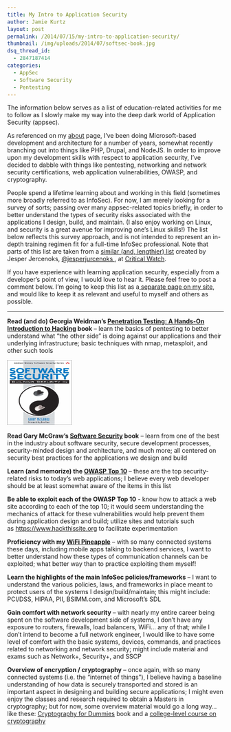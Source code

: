 ```yaml
---
title: My Intro to Application Security
author: Jamie Kurtz
layout: post
permalink: /2014/07/15/my-intro-to-application-security/
thumbnail: /img/uploads/2014/07/softsec-book.jpg
dsq_thread_id:
  - 2847187414
categories:
  - AppSec
  - Software Security
  - Pentesting
---
```

The information below serves as a list of education-related activities for me to follow as I slowly make my way into the deep dark world of Application Security (appsec).

As referenced on my [about][1] page, I&#8217;ve been doing Microsoft-based development and architecture for a number of years, somewhat recently branching out into things like PHP, Drupal, and NodeJS. In order to improve upon my development skills with respect to application security, I&#8217;ve decided to dabble with things like pentesting, networking and network security certifications, web application vulnerabilities, OWASP, and cryptography.&nbsp;

People spend a lifetime learning about and working in this field (sometimes more broadly referred to as InfoSec).&nbsp;For now, I am merely looking for a survey of sorts; passing over many appsec-related topics briefly, in order to better understand the types of security risks associated with the applications I design, build, and maintain. (I also enjoy working on Linux, and security is a great avenue for improving one&#8217;s Linux skills!) The list below reflects this survey approach, and is not intended to represent an in-depth training regimen fit for a full-time InfoSec professional. Note that parts of this list are taken from a <a href="http://learning.criticalwatch.com/newbie" target="_blank">similar (and, lengthier) list</a> created by Jesper Jercenoks, <a dir="ltr" href="https://twitter.com/jesperjurcenoks" data-send-impression-cookie="true">@jesperjurcenoks&nbsp;</a>,&nbsp;at <a href="http://www.criticalwatch.com/" target="_blank">Critical Watch</a>.&nbsp;

If you have experience with learning application security, especially from a developer&#8217;s point of view, I would love to hear it. Please feel free to post a comment below. I&#8217;m going to keep this list as a[ separate page on my site][2], and would like to keep it as relevant and useful to myself and others as possible.

* * *

**Read (and do) Georgia Weidman&#8217;s&nbsp;<a href="http://www.amazon.com/Penetration-Testing-Hands--Introduction-Hacking/dp/1593275641" target="_blank">Penetration Testing: A Hands-On Introduction to Hacking</a> book** &#8211; learn the basics of pentesting to better understand what &#8220;the other side&#8221; is doing against our applications and their underlying infrastructure; basic techniques with nmap, metasploit, and other such tools

<img src="/img/uploads/2014/07/softsec-book.jpg" width="150" height="150" class="alignleft size-thumbnail wp-image-425" />

**Read Gary McGraw&#8217;s <a href="http://www.amazon.com/Software-Security-Building-Gary-McGraw/dp/0321356705" target="_blank">Software Security</a> book** &#8211; learn from one of the best in the industry about software security, secure development processes, security-minded design and architecture, and much more; all centered on security best practices for the applications we design and build

**Learn (and memorize) the <a href="https://www.owasp.org/index.php/Top_10_2013-Top_10" target="_blank">OWASP Top 10</a>** &#8211; these are the top security-related risks to today&#8217;s web applications; I believe every web developer should be at least somewhat aware of the items in this list

**Be able to exploit each of the&nbsp;OWASP Top 10**&nbsp;- know how to attack a web site according to each of the top 10; it would seem understanding the mechanics of attack for these vulnerabilities would help prevent them during application design and build; utilize sites and tutorials such as&nbsp;https://www.hackthissite.org to facilitate experimentation

**Proficiency with my <a href="https://hakshop.myshopify.com/products/wifi-pineapple" target="_blank">WiFi Pineapple</a>** &#8211; with so many connected systems these days, including mobile apps talking to backend services, I want to better understand how these types of communication channels can be exploited; what better way than to practice exploiting them myself!

**Learn the highlights of the main InfoSec policies/frameworks** &#8211; I want to understand the various policies, laws, and frameworks in place meant to protect users of the systems I design/build/maintain; this might include: PCI/DSS, HIPAA, PII, BSIMM.com, and Microsoft&#8217;s SDL

**Gain comfort with network security** &#8211; with nearly my entire career being spent on the software development side of systems, I don&#8217;t have any exposure to routers, firewalls, load balancers, WiFi&#8230; any of that; while I don&#8217;t intend to become a full network engineer, I would like to have some level of comfort with the basic systems, devices, commands, and practices related to networking and network security; might include material and exams such as Network+, Security+, and SSCP

**Overview of encryption / cryptography** &#8211; once again, with so many connected systems (i.e. the &#8220;internet of things&#8221;), I believe having a baseline understanding of how data is securely transported and stored is an important aspect in designing and building secure applications; I might even enjoy the classes and research required to obtain a Masters in cryptography; but for now, some overview material would go a long way&#8230; like these:&nbsp;<a href="http://www.amazon.com/Cryptography-Dummies-Chey-Cobb/dp/0764541889" target="_blank">Cryptography for Dummies</a>&nbsp;book and a <a href="https://www.coursera.org/course/crypto" target="_blank">college-level course on cryptography</a>

 [1]: http://www.jamiekurtz.com/about/ "About Me"
 [2]: http://www.jamiekurtz.com/my-intro-to-appsec-activities/ "My Intro to AppSec Activities"